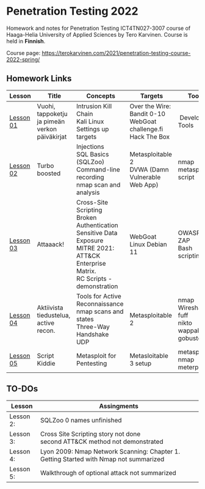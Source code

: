 # Penetration Testing 2022
  
Homework and notes for Penetration Testing ICT4TN027-3007 course of Haaga-Helia University of Applied Sciences by Tero Karvinen. Course is held in **Finnish**.  
  
Course page: https://terokarvinen.com/2021/penetration-testing-course-2022-spring/  
  
## Homework Links  
Lesson | Title | Concepts | Targets | Tools
---|---|---|---|---
[Lesson 01](Homework/Lesson01.md) | Vuohi, tappoketju ja pimeän verkon päiväkirjat | Intrusion Kill Chain</br>Kali Linux</br>Settings up targets | Over the Wire: Bandit 0-10</br>WebGoat</br>challenge.fi</br>Hack The Box | Developer Tools
[Lesson 02](Homework/Lesson02.md) | Turbo boosted | Injections</br>SQL Basics (SQLZoo)</br>Command-line recording</br>nmap scan and analysis | Metasploitable 2</br>DVWA (Damn Vulnerable Web App) | nmap</br>metasploit</br>script
[Lesson 03](Homework/Lesson03.md) | Attaaack! | Cross-Site Scripting</br>Broken Authentication</br>Sensitive Data Exposure</br>MITRE 2021: ATT&CK Enterprise Matrix.</br>RC Scripts -demonstration | WebGoat</br>Linux Debian 11 | OWASP ZAP</br>Bash scripting 
[Lesson 04](Homework/Lesson04.md) | Aktiivista tiedustelua, active recon. | Tools for Active Reconnaissance</br>nmap scans and states</br>Three-Way Handshake</br>UDP | Metasploitable 2 | nmap</br>Wireshark</br>fuff</br>nikto</br>wappalyzer</br>gobuster
[Lesson 05](Homework/Lesson05.md) | Script Kiddie | Metasploit for Pentesting | Metasloitable 3 setup | metasploit</br>nmap</br>meterpreter 

## TO-DOs

Lesson | Assingments
---|---
Lesson 2: | SQLZoo 0 names unfinished
Lesson 3: | Cross Site Scripting story not done</br>second ATT&CK method not demonstrated
Lesson 4: | Lyon 2009: Nmap Network Scanning: Chapter 1. Getting Started with Nmap not summarized
Lesson 5: | Walkthrough of optional attack not summarized 